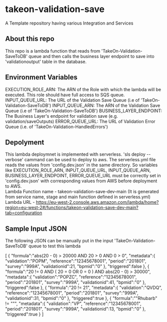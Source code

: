 # takeon-validation-save
A Template repository having various Integration and Services

## About this repo
This repo is a lambda function that reads from 'TakeOn-Validation-SaveToDB' queue and then calls the business layer endpoint to save into 'validationoutput' table in the database.

## Environment Variables
EXECUTION_ROLE_ARN: The ARN of the Role with which the lambda will be executed. This role should have full access to SQS queue.
INPUT_QUEUE_URL: The URL of the Validation Save Queue (i.e of 'TakeOn-Validation-SaveToDB')
INPUT_QUEUE_ARN: The ARN of the Validation Save Queue (i.e of 'TakeOn-Validation-SaveToDB') 
BUSINESS_LAYER_ENDPOINT: The Business Layer's endpoint for validation save (e.g. validation/saveOutputs)
ERROR_QUEUE_URL: The URL of Validation Error Queue (i.e. of 'TakeOn-Validation-HandledErrors')

## Depolyment
This lambda deploymnet is implemented with serverless. 
'sls deploy --verbose' cammand can be used to deploy to aws. 
The serverless.yml file reads the values from 'config.dev.json' in the same directory. So variables like EXECUTION_ROLE_ARN, INPUT_QUEUE_URL, INPUT_QUEUE_ARN, BUSINESS_LAYER_ENDPOINT, ERROR_QUEUE_URL must be correctly set in 'config.dev.json' with corresponding values from AWS before deployment to AWS.  
Lambda Function name - takeon-validation-save-dev-main (It is generated from service name, stage and main function defined in serverless.yml)  
Lambda URL - https://eu-west-2.console.aws.amazon.com/lambda/home?region=eu-west-2#/functions/takeon-validation-save-dev-main?tab=configuration



## Sample Input JSON
The following JSON can be manually put in the input 'TakeOn-Validation-SaveToDB' queue to test this lambda    

[ 
   { 
      "formula":"abs(20 - 0) > 20000 AND 20 > 0 AND 0 > 0",
      "metadata":{ 
         "validation":"POPM",
         "reference":"12345678001",
         "period":"201801",
         "survey":"999A",
         "validationid":21,
         "bpmid":"0"
      },
      "triggered":false
   },
   { 
      "formula":"20 != 0 AND ( 20 = 0 OR 0 = 0 ) AND abs(20 - 0) > 30000",
      "metadata":{ 
         "validation":"POPZC",
         "reference":"12345678001",
         "period":"201801",
         "survey":"999A",
         "validationid":41,
         "bpmid":"0"
      },
      "triggered":false
   },
   { 
      "formula":"20 != 21",
      "metadata":{ 
         "validation":"QVDQ",
         "reference":"12345678001",
         "period":"201801",
         "survey":"999A",
         "validationid":31,
         "bpmid":"0"
      },
      "triggered":true
   },
   { 
      "formula":"\"Rhubarb\" != \"\"",
      "metadata":{ 
         "validation":"VP",
         "reference":"12345678001",
         "period":"201801",
         "survey":"999A",
         "validationid":13,
         "bpmid":"0"
      },
      "triggered":true
   }
]
